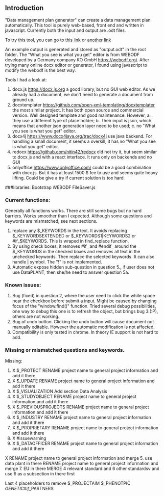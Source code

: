 ## Introduction
"Data management plan generator" can create a data management plan automatically. 
This tool is purely web-based, front end and written in javascript. 
Currently both the input and output are .odt files. 

To try this tool, you can go to [this link](http://xrzhou.com/generator) or [another link](https://nfdi4plants.github.io/plan-generator/)

An example output is generated and stored as "output.odt" in the root folder.
The "What you see is what you get" editor is from WEBODF developed by a Germany company KO GmbH https://webodf.org/. After trying many online docx editor or generator, I found using javascript to modify the webodf is the best way.

Tools I had a look at:

1. docx.js https://docx.js.org a good library, but no GUI web editor. As we already had a document, we don't need to generate a document from ground up.
2. docxtemplater https://github.com/open-xml-templating/docxtemplater the most similar project. It has both open source and commercial version. Well designed template and good maintenance. However, a. they use a different type of place holder; b. Their input is json, which means that another json generation layer need to be used; c. no "What you see is what you get" editor. 
3. docx4j https://www.docx4java.org/trac/docx4j use java backend. For handling a small document, it seems a overkill, it has no "What you see is what you get" editor.
4. redocx https://github.com/nitin42/redocx did not try it, but seem similar to docx.js and with a react interface. It runs only on backends and no GUI
5. onlyoffice https://www.onlyoffice.com/ could be a good combination with docx.js. But it has at least 1500 $ fee to use and seems quite heavy lifting. Could be give a try if current solution is too hard.


###libraries:
Bootstrap
WEBODF
FileSaver.js


### Current functions:
Generally all functions works. There are still some bugs but no hard barriers. Works smoother than I expected.
Although some questions and keywords are mismatched, see next sections.

1. replace any $_KEYWORDS in the text. It avoids replacing $_KEYWORDSEXTENDED or $_KEYWORDS1|KEYWORDS2 or #if_$KEYWORDS. This is wraped in find_replace function.
2. By using check boxes, it removes #if_ and #endif_ around the $_KEYWORDS in the checked boxes and removes all text in the unchecked keywords. Then replace the selected keywords. It can also handle | symbol. The "!" is not implemented. 
3. Automatic expose hidden sub-question in question 5., if user does not use DataPLANT, then she/he need to answer question 5a.
  


### Known issues:
1. Bug (fixed) in question 2, where the user need to click the white space near the checkbox before submit a input. Might be caused by changing focus of the "window.find()"  function. Tried several debug possibilities, one way to debug this one is to refresh the object, but brings bug 3.(:P), others are not working. 
2. Bug of undo button. Clicking the undo button will cause document not manually editable. However the automatic modification is not affected.
3. Compatibility is only tested in chrome. In theory IE support is not hard to add.


### Missing or mismatched questions and keywords.
Missing:
1. X $_PROTECT RENAME project name to general project information and add it there 
2. X $_UPDATE RENAME project name to general project information and add it there 
3. X $_VISUALIZATION Add section Data Analysis
4. X $_STUDYOBJECT  RENAME project name to general project information and add it there 
5. X $_PREVIOUSPROJECTS RENAME project name to general project information and add it there 
6. X $_INDUSTRY  RENAME project name to general project information and add it there 
7. X $_PROPRIETARY RENAME project name to general project information and add it there 
8. X \#issuewarning 
9. X $_DATAOFFICER RENAME project name to general project information and add it there 


X RENAME project name to general project information and merge 5. use data plant in there
RENAME project name to general project information and merge 7. EU in there
MERGE 4 relevant standard and 6 other standardsv and use 6 as a subsection in there first

Last 4 placeholders to remove
$_PROJECTAIM
$_PHENOTPIC
$GENETIC
\#if$_PARTNERS